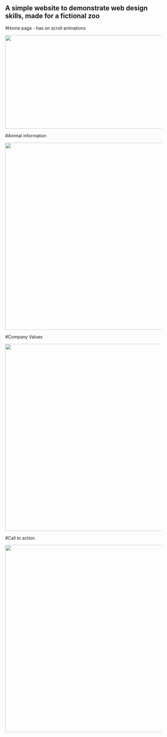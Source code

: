 ## A simple website to demonstrate web design skills, made for a fictional zoo

#Home page - has on scroll animations

<img src="https://github.com/NotDunce/WilsonZoo/assets/126876327/f81610c8-6fe5-44bc-90bc-1b41a8a30c8a" width="900" height="300">

#Animal information

<img src="https://github.com/NotDunce/WilsonZoo/assets/126876327/dca47a35-a6de-488b-8197-d7af7eb228d6" width="900" height="600">

#Company Values

<img src="https://github.com/NotDunce/WilsonZoo/assets/126876327/a8ec24d5-cd15-4440-8516-a0937467ee14" width="900" height="600">

#Call to action

<img src="https://github.com/NotDunce/WilsonZoo/assets/126876327/90f6a825-f643-4f86-8a43-9038248e5f97" width="900" height="600">


